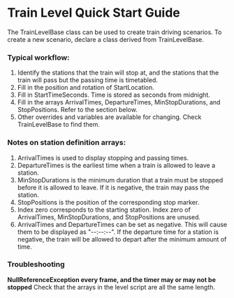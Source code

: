 # Train Level Quick Start Guide

The TrainLevelBase class can be used to create train driving scenarios. To create a new scenario, declare a class derived from TrainLevelBase.

### Typical workflow:

1. Identify the stations that the train will stop at, and the stations that the train will pass but the passing time is timetabled.
2. Fill in the position and rotation of StartLocation.
3. Fill in StartTimeSeconds. Time is stored as seconds from midnight.
4. Fill in the arrays ArrivalTimes, DepartureTimes, MinStopDurations, and StopPositions. Refer to the section below.
5. Other overrides and variables are available for changing. Check TrainLevelBase to find them.

### Notes on station definition arrays:

1. ArrivalTimes is used to display stopping and passing times.
2. DepartureTimes is the earliest time when a train is allowed to leave a station.
3. MinStopDurations is the minimum duration that a train must be stopped before it is allowed to leave. If it is negative, the train may pass the station.
4. StopPositions is the position of the corresponding stop marker.
5. Index zero corresponds to the starting station. Index zero of ArrivalTimes, MinStopDurations, and StopPositions are unused.
6. ArrivalTimes and DepartureTimes can be set as negative. This will cause them to be displayed as "--:--:--". If the departure time for a station is negative, the train will be allowed to depart after the minimum amount of time.

### Troubleshooting

**NullReferenceException every frame, and the timer may or may not be stopped**
Check that the arrays in the level script are all the same length.
